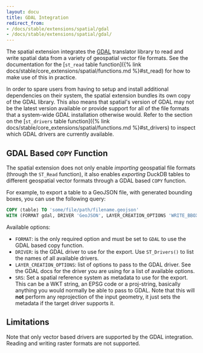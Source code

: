 ```yaml
---
layout: docu
title: GDAL Integration
redirect_from:
- /docs/stable/extensions/spatial/gdal
- /docs/stable/extensions/spatial/gdal/
---
```


The spatial extension integrates the [GDAL](https://gdal.org/en/latest/) translator library to read and write spatial data from a variety of geospatial vector file formats. See the documentation for the [`st_read` table function]({% link docs/stable/core_extensions/spatial/functions.md %}#st_read) for how to make use of this in practice.

In order to spare users from having to setup and install additional dependencies on their system, the spatial extension bundles its own copy of the GDAL library. This also means that spatial's version of GDAL may not be the latest version available or provide support for all of the file formats that a system-wide GDAL installation otherwise would. Refer to the section on the [`st_drivers` table function]({% link docs/stable/core_extensions/spatial/functions.md %}#st_drivers) to inspect which GDAL drivers are currently available.

## GDAL Based `COPY` Function

The spatial extension does not only enable _importing_ geospatial file formats (through the `ST_Read` function), it also enables _exporting_ DuckDB tables to different geospatial vector formats through a GDAL based `COPY` function.

For example, to export a table to a GeoJSON file, with generated bounding boxes, you can use the following query:

```sql
COPY ⟨table⟩ TO 'some/file/path/filename.geojson'
WITH (FORMAT gdal, DRIVER 'GeoJSON', LAYER_CREATION_OPTIONS 'WRITE_BBOX=YES');
```

Available options:

* `FORMAT`: is the only required option and must be set to `GDAL` to use the GDAL based copy function.
* `DRIVER`: is the GDAL driver to use for the export. Use `ST_Drivers()` to list the names of all available drivers.
* `LAYER_CREATION_OPTIONS`: list of options to pass to the GDAL driver. See the GDAL docs for the driver you are using for a list of available options.
* `SRS`: Set a spatial reference system as metadata to use for the export. This can be a WKT string, an EPSG code or a proj-string, basically anything you would normally be able to pass to GDAL. Note that this will **not** perform any reprojection of the input geometry, it just sets the metadata if the target driver supports it.

## Limitations

Note that only vector based drivers are supported by the GDAL integration. Reading and writing raster formats are not supported.
